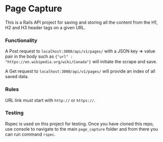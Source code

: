 # Page Capture

This is a Rails API project for saving and storing all the content from the H1, H2 and H3 header tags on a given URL.

### Functionality

A Post request to ```localhost:3000/api/v1/pages/``` with a JSON key => value pair in the body such as  ```{"url" : "https://en.wikipedia.org/wiki/Canada"}``` will initiate the scrape and save.

A Get request to ```localhost:3000/api/v1/pages/``` will provide an index of all saved data.

### Rules

URL link must start with ```http://``` or ```https://```.

### Testing

Rspec is used on this project for testing. Once you have cloned this repo, use console to navigate to the main ```page_capture``` folder and from there you can run command `rspec`.
